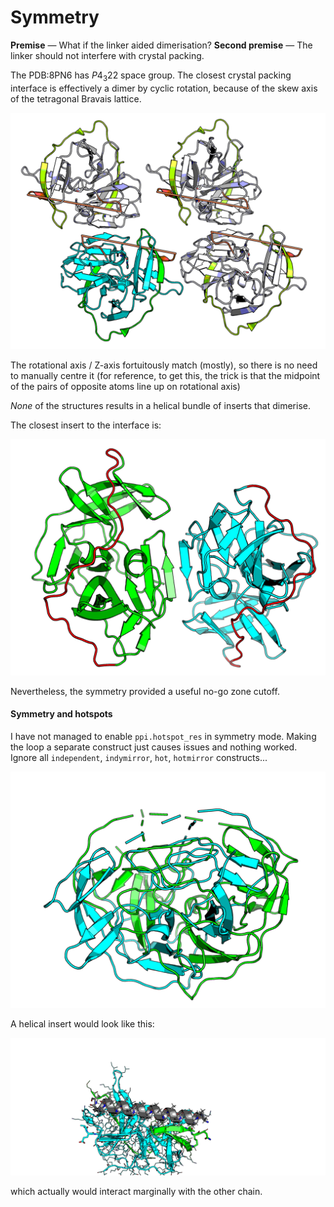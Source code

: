 # Symmetry

**Premise** — What if the linker aided dimerisation?
**Second premise**  — The linker should not interfere with crystal packing.

The PDB:8PN6 has $P4_{3}22$ space group.
The closest crystal packing interface is effectively a dimer
by cyclic rotation, because of the skew axis of the tetragonal Bravais lattice.

![symmetry](images/symmetry-study.png)

The rotational axis / Z-axis fortuitously match (mostly),
so there is no need to manually centre it
(for reference, to get this, the trick is that
the midpoint of the pairs of opposite atoms line up on rotational axis)

_None_ of the structures results in a helical bundle of inserts
that dimerise.

The closest insert to the interface is:

![closest-mirror.png](images/closest-mirror.png)

Nevertheless, the symmetry provided a useful no-go zone cutoff.

#### Symmetry and hotspots

I have not managed to enable `ppi.hotspot_res` in symmetry mode.
Making the loop a separate construct just causes issues and nothing worked.
Ignore all `independent`, `indymirror`, `hot`, `hotmirror` constructs...

![spaghesplosion.png](images/spaghesplosion.png)

A helical insert would look like this:

![sketch.png](images/sketch.png)

which actually would interact marginally with the other chain.